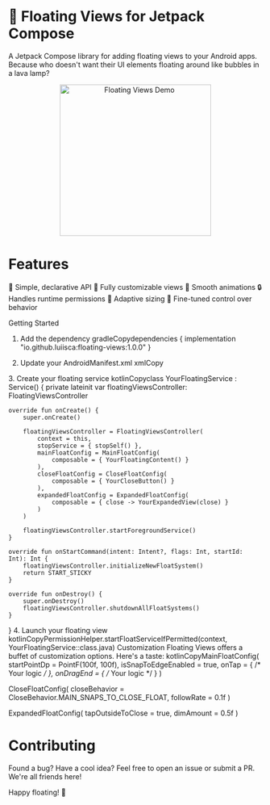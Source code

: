 # 🎈 Floating Views for Jetpack Compose

A Jetpack Compose library for adding floating views to your Android apps. Because who doesn't want their UI elements floating around like bubbles in a lava lamp?
<p align="center">
  <img src="demo.gif" alt="Floating Views Demo" width="300"/>
</p>

# Features

🚀 Simple, declarative API
🎨 Fully customizable views
🔀 Smooth animations
🔒 Handles runtime permissions
📏 Adaptive sizing
🔧 Fine-tuned control over behavior

Getting Started
1. Add the dependency
   gradleCopydependencies {
   implementation "io.github.luiisca:floating-views:1.0.0"
   }
2. Update your AndroidManifest.xml
   xmlCopy<manifest>
   <uses-permission android:name="android.permission.SYSTEM_ALERT_WINDOW" />
   <uses-permission android:name="android.permission.FOREGROUND_SERVICE" />
   <uses-permission android:name="android.permission.FOREGROUND_SERVICE_SPECIAL_USE" />

    <application>
        <service
            android:name=".YourFloatingService"
            android:foregroundServiceType="specialUse">
            <property
                android:name="android.app.PROPERTY_SPECIAL_USE_FGS_SUBTYPE"
                android:value="Your special use case description" />
        </service>
    </application>
</manifest>
3. Create your floating service
kotlinCopyclass YourFloatingService : Service() {
    private lateinit var floatingViewsController: FloatingViewsController

    override fun onCreate() {
        super.onCreate()
        
        floatingViewsController = FloatingViewsController(
            context = this,
            stopService = { stopSelf() },
            mainFloatConfig = MainFloatConfig(
                composable = { YourFloatingContent() }
            ),
            closeFloatConfig = CloseFloatConfig(
                composable = { YourCloseButton() }
            ),
            expandedFloatConfig = ExpandedFloatConfig(
                composable = { close -> YourExpandedView(close) }
            )
        )
        
        floatingViewsController.startForegroundService()
    }

    override fun onStartCommand(intent: Intent?, flags: Int, startId: Int): Int {
        floatingViewsController.initializeNewFloatSystem()
        return START_STICKY
    }

    override fun onDestroy() {
        super.onDestroy()
        floatingViewsController.shutdownAllFloatSystems()
    }
}
4. Launch your floating view
   kotlinCopyPermissionHelper.startFloatServiceIfPermitted(context, YourFloatingService::class.java)
   Customization
   Floating Views offers a buffet of customization options. Here's a taste:
   kotlinCopyMainFloatConfig(
   startPointDp = PointF(100f, 100f),
   isSnapToEdgeEnabled = true,
   onTap = { /* Your logic */ },
   onDragEnd = { /* Your logic */ }
   )

CloseFloatConfig(
closeBehavior = CloseBehavior.MAIN_SNAPS_TO_CLOSE_FLOAT,
followRate = 0.1f
)

ExpandedFloatConfig(
tapOutsideToClose = true,
dimAmount = 0.5f
)

# Contributing
Found a bug? Have a cool idea? Feel free to open an issue or submit a PR. We're all friends here!

Happy floating! 🎈